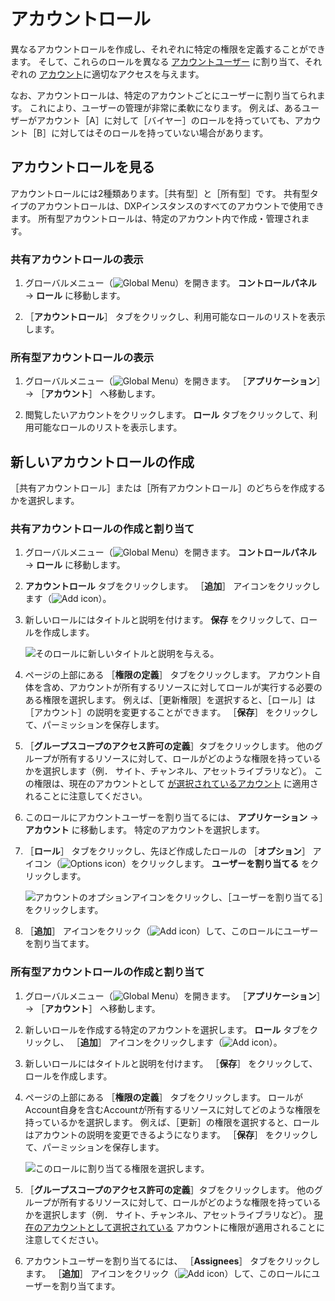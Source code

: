 # アカウントロール

異なるアカウントロールを作成し、それぞれに特定の権限を定義することができます。 そして、これらのロールを異なる [アカウントユーザー](./accounts/account-users.md) に割り当て、それぞれの [アカウント](../accounts.md)に適切なアクセスを与えます。

なお、アカウントロールは、特定のアカウントごとにユーザーに割り当てられます。 これにより、ユーザーの管理が非常に柔軟になります。 例えば、あるユーザーがアカウント［A］に対して［バイヤー］のロールを持っていても、アカウント［B］に対してはそのロールを持っていない場合があります。

<a name="アカウントロールを見る" />

## アカウントロールを見る

アカウントロールには2種類あります。［共有型］と［所有型］です。 共有型タイプのアカウントロールは、DXPインスタンスのすべてのアカウントで使用できます。 所有型アカウントロールは、特定のアカウント内で作成・管理されます。

### 共有アカウントロールの表示

1. グローバルメニュー（![Global Menu](../../images/icon-applications-menu.png)）を開きます。 **コントロールパネル** &rarr; **ロール** に移動します。

1. ［**アカウントロール**］ タブをクリックし、利用可能なロールのリストを表示します。

### 所有型アカウントロールの表示

1. グローバルメニュー（![Global Menu](../../images/icon-applications-menu.png)）を開きます。 ［**アプリケーション**］ &rarr; ［**アカウント**］ へ移動します。

1. 閲覧したいアカウントをクリックします。 **ロール** タブをクリックして、利用可能なロールのリストを表示します。

<a name="新しいアカウントロールの作成" />

## 新しいアカウントロールの作成

［共有アカウントロール］または［所有アカウントロール］のどちらを作成するかを選択します。

### 共有アカウントロールの作成と割り当て

1. グローバルメニュー（![Global Menu](../../images/icon-applications-menu.png)）を開きます。 **コントロールパネル** &rarr; **ロール** に移動します。

1. **アカウントロール** タブをクリックします。 ［**追加**］ アイコンをクリックします（![Add icon](../../images/icon-add.png)）。

1. 新しいロールにはタイトルと説明を付けます。 **保存** をクリックして、ロールを作成します。

   ![そのロールに新しいタイトルと説明を与える。](./account-roles/images/01.png)

1. ページの上部にある ［**権限の定義**］ タブをクリックします。 アカウント自体を含め、アカウントが所有するリソースに対してロールが実行する必要のある権限を選択します。 例えば、［更新権限］を選択すると、［ロール］は［アカウント］の説明を変更することができます。 ［**保存**］ をクリックして、パーミッションを保存します。

1. ［**グループスコープのアクセス許可の定義**］タブをクリックします。 他のグループが所有するリソースに対して、ロールがどのような権限を持っているかを選択します（例． サイト、チャンネル、アセットライブラリなど）。 この権限は、現在のアカウントとして [が選択されているアカウント](./account-management-widget.md#using-the-account-management-widget) に適用されることに注意してください。

1. このロールにアカウントユーザーを割り当てるには、 **アプリケーション** &rarr; **アカウント** に移動します。 特定のアカウントを選択します。

1. ［**ロール**］ タブをクリックし、先ほど作成したロールの ［**オプション**］ アイコン（![Options icon](../../images/icon-actions.png)）をクリックします。 **ユーザーを割り当てる** をクリックします。

   ![アカウントのオプションアイコンをクリックし、［ユーザーを割り当てる］をクリックします。](./account-roles/images/02.png)

1. ［**追加**］ アイコンをクリック（![Add icon](../../images/icon-add.png)）して、このロールにユーザーを割り当てます。

### 所有型アカウントロールの作成と割り当て

1. グローバルメニュー（![Global Menu](../../images/icon-applications-menu.png)）を開きます。 ［**アプリケーション**］ &rarr; ［**アカウント**］ へ移動します。

1. 新しいロールを作成する特定のアカウントを選択します。 **ロール** タブをクリックし、 ［**追加**］ アイコンをクリックします（![Add icon](../../images/icon-add.png)）。

1. 新しいロールにはタイトルと説明を付けます。 ［**保存**］ をクリックして、ロールを作成します。

1. ページの上部にある ［**権限の定義**］ タブをクリックします。 ロールがAccount自身を含むAccountが所有するリソースに対してどのような権限を持っているかを選択します。 例えば、［更新］の権限を選択すると、ロールはアカウントの説明を変更できるようになります。 ［**保存**］ をクリックして、パーミッションを保存します。

   ![このロールに割り当てる権限を選択します。](./account-roles/images/03.png)

1. ［**グループスコープのアクセス許可の定義**］タブをクリックします。 他のグループが所有するリソースに対して、ロールがどのような権限を持っているかを選択します（例． サイト、チャンネル、アセットライブラリなど）。 [現在のアカウントとして選択されている](./account-management-widget.md#using-the-account-management-widget) アカウントに権限が適用されることに注意してください。

1. アカウントユーザーを割り当てるには、 ［**Assignees**］ タブをクリックします。 ［**追加**］ アイコンをクリック（![Add icon](../../images/icon-add.png)）して、このロールにユーザーを割り当てます。

